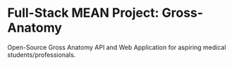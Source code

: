 # Full-Stack MEAN Project: Gross-Anatomy

Open-Source Gross Anatomy API and Web Application for aspiring medical students/professionals. 


